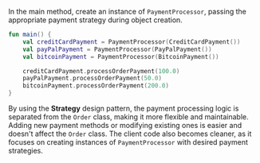 In the main method, create an instance of `PaymentProcessor`, passing the appropriate payment strategy during object creation.

<div class="hint" title="Refactoring hint">

```kotlin
fun main() {
    val creditCardPayment = PaymentProcessor(CreditCardPayment())
    val payPalPayment = PaymentProcessor(PayPalPayment())
    val bitcoinPayment = PaymentProcessor(BitcoinPayment())

    creditCardPayment.processOrderPayment(100.0)
    payPalPayment.processOrderPayment(50.0)
    bitcoinPayment.processOrderPayment(200.0)
}
```
</div>

By using the **Strategy** design pattern, the payment processing logic is separated from the `Order` class,
making it more flexible and maintainable.
Adding new payment methods or modifying existing ones is easier and doesn't affect the `Order` class.
The client code also becomes cleaner, as it focuses on creating instances of `PaymentProcessor` with desired payment strategies.

